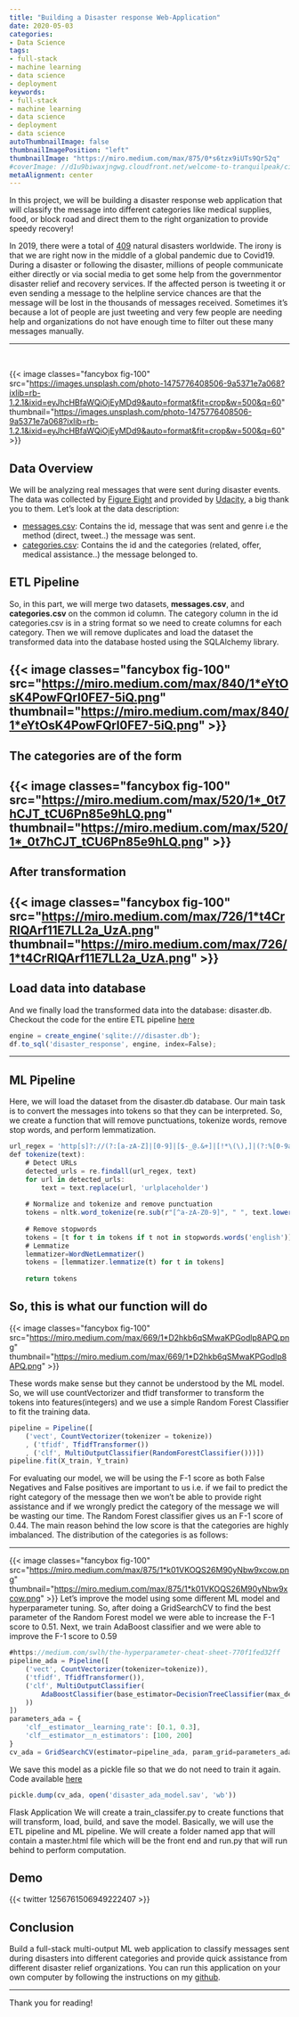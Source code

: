 ```yaml
---
title: "Building a Disaster response Web-Application"
date: 2020-05-03
categories:
- Data Science
tags:
- full-stack
- machine learning
- data science
- deployment
keywords:
- full-stack
- machine learning
- data science
- deployment
- data science
autoThumbnailImage: false
thumbnailImagePosition: "left"
thumbnailImage: "https://miro.medium.com/max/875/0*s6tzx9iUTs9Qr52q"
#coverImage: //d1u9biwaxjngwg.cloudfront.net/welcome-to-tranquilpeak/city.jpg
metaAlignment: center
---
```

In this project, we will be building a disaster response web application that will classify the message into different categories like medical supplies, food, or block road and direct them to the right organization to provide speedy recovery!

<!--more-->
<!--![Tranquilpeak](/img/showcase.png)
#Tranquilpeak is a gorgeous responsive theme for Hugo blog framework. It has many features and integrated services to improve user experience.-->
In 2019, there were a total of [409](https://www.statista.com/statistics/510959/number-of-natural-disasters-events-globally/) natural disasters worldwide. The irony is that we are right now in the middle of a global pandemic due to Covid19.  During a disaster or following the disaster, millions of people communicate either directly or via social media to get some help from the governmentor disaster relief and recovery services. If the affected person is tweeting it or even sending a message to the helpline service chances are that the message will be lost in the thousands of messages received. Sometimes it’s because a lot of people are just tweeting and very few people are needing help and organizations do not have enough time to filter out these many messages manually.
<!-- toc -->
---

<!--# Tranquilpeak-->

<!--[![Join the chat at https://gitter.im/LouisBarranqueiro/hexo-theme-tranquilpeak](https://badges.gitter.im/Join%20Chat.svg)](http s://gitter.im/LouisBarranqueiro/hexo-theme-tranquilpeak?utm_source=badge&utm_medium=badge&utm_campaign=pr-badge&utm_content=badge)-->

<!--A gorgeous responsive theme for Hugo blog framework

[![Tranquilpeak](/img/showcase.png)](https://tranquilpeak.kakawait.com)-->
<p></p>
<br>	


<!--[Unsplash](https://images.unsplash.com/photo-1475776408506-9a5371e7a068?ixlib=rb-1.2.1&ixid=eyJhcHBfaWQiOjEyMDd9&auto=format&fit=crop&w=500&q=60)-->

{{< image classes="fancybox fig-100" src="https://images.unsplash.com/photo-1475776408506-9a5371e7a068?ixlib=rb-1.2.1&ixid=eyJhcHBfaWQiOjEyMDd9&auto=format&fit=crop&w=500&q=60" thumbnail="https://images.unsplash.com/photo-1475776408506-9a5371e7a068?ixlib=rb-1.2.1&ixid=eyJhcHBfaWQiOjEyMDd9&auto=format&fit=crop&w=500&q=60" >}}
## Data Overview

<!--**ATTENTION** during *alpha* or *beta* [versions](https://github.com/kakawait/hugo-tranquilpeak-theme/milestones) breaking changes are possible on config file.

You can track [breaking changes label](https://github.com/kakawait/hugo-tranquilpeak-theme/issues?q=is%3Aissue+is%3Aopen+label%3A%22breaking+changes%22).

How can I migrate my current version? Please read [CHANGELOG.md](https://github.com/kakawait/hugo-tranquilpeak-theme/blob/master/CHANGELOG.md).-->
We will be analyzing real messages that were sent during disaster events. The data was collected by [Figure Eight](https://appen.com/) and provided by [Udacity](https://classroom.udacity.com/courses/ud257), a big thank you to them. Let’s look at the data description:

<!--## Credits

*Hugo* version of Tranquilpeak is a based on original *Hexo* version https://github.com/LouisBarranqueiro/hexo-theme-tranquilpeak. This version is simply a port to *Hugo* static site generator.

Please all the credit should be attributed to [original *Hexo* version](https://github.com/LouisBarranqueiro/hexo-theme-tranquilpeak) and its author [Louis Barranqueiro](https://github.com/LouisBarranqueiro).

*Hugo* version keeps every `.js` and `.css` files untouched from original *Hexo* version in order to enjoy futur original *Hexo* version updates or features!-->
- [messages.csv](https://github.com/harshdarji23/Disaster-Response-WebApplication/blob/master/workspace/data/disaster_messages.csv): Contains the id, message that was sent and genre i.e the method (direct, tweet..) the message was sent.
- [categories.csv](https://github.com/harshdarji23/Disaster-Response-WebApplication/blob/master/workspace/data/disaster_categories.csv): Contains the id and the categories (related, offer, medical assistance..) the message belonged to.

## ETL Pipeline
So, in this part, we will merge two datasets, **messages.csv**, and **categories.csv** on the common id column. The category column in the id categories.csv is in a string format so we need to create columns for each category. Then we will remove duplicates and load the dataset the transformed data into the database hosted using the SQLAlchemy library.
<!--
- [General](#general)
- [Features](#features)
- [Quick start](#quick-start)
- [Demo](#demo)
- [Documentation](#documentation)
- [Contributing](#contributing)
- [Showcase](#showcase)
- [License](#license)-->
{{< image classes="fancybox fig-100" src="https://miro.medium.com/max/840/1*eYtOsK4PowFQrl0FE7-5iQ.png" thumbnail="https://miro.medium.com/max/840/1*eYtOsK4PowFQrl0FE7-5iQ.png" >}}
---
The categories are of the form
---
{{< image classes="fancybox fig-100" src="https://miro.medium.com/max/520/1*_0t7hCJT_tCU6Pn85e9hLQ.png" thumbnail="https://miro.medium.com/max/520/1*_0t7hCJT_tCU6Pn85e9hLQ.png" >}}
---
After transformation
---
{{< image classes="fancybox fig-100" src="https://miro.medium.com/max/726/1*t4CrRIQArf11E7LL2a_UzA.png" thumbnail="https://miro.medium.com/max/726/1*t4CrRIQArf11E7LL2a_UzA.png" >}}
---
Load data into database
---
And we finally load the transformed data into the database: disaster.db. <br>
Checkout the code for the entire ETL pipeline [here](https://github.com/harshdarji23/Disaster-Response-WebApplication/blob/master/Jupyter%20Notebooks/ETL%20Pipeline%20Preparation.ipynb)

```js
engine = create_engine('sqlite:///disaster.db');
df.to_sql('disaster_response', engine, index=False);
```
---
ML Pipeline
---
Here, we will load the dataset from the disaster.db database. Our main task is to convert the messages into tokens so that they can be interpreted. So, we create a function that will remove punctuations, tokenize words, remove stop words, and perform lemmatization.

```js
url_regex = 'http[s]?://(?:[a-zA-Z]|[0-9]|[$-_@.&+]|[!*\(\),]|(?:%[0-9a-fA-F][0-9a-fA-F]))+'
def tokenize(text):
    # Detect URLs
    detected_urls = re.findall(url_regex, text)
    for url in detected_urls:
        text = text.replace(url, 'urlplaceholder')
    
    # Normalize and tokenize and remove punctuation
    tokens = nltk.word_tokenize(re.sub(r"[^a-zA-Z0-9]", " ", text.lower()))
    
    # Remove stopwords
    tokens = [t for t in tokens if t not in stopwords.words('english')]
    # Lemmatize
    lemmatizer=WordNetLemmatizer()
    tokens = [lemmatizer.lemmatize(t) for t in tokens]
    
    return tokens
```

So, this is what our function will do
---
{{< image classes="fancybox fig-100" src="https://miro.medium.com/max/669/1*D2hkb6qSMwaKPGodlp8APQ.png" thumbnail="https://miro.medium.com/max/669/1*D2hkb6qSMwaKPGodlp8APQ.png" >}}

These words make sense but they cannot be understood by the ML model. So, we will use countVectorizer and tfidf transformer to transform the tokens into features(integers) and we use a simple Random Forest Classifier to fit the training data.
```js
pipeline = Pipeline([
    ('vect', CountVectorizer(tokenizer = tokenize))
    , ('tfidf', TfidfTransformer())
    , ('clf', MultiOutputClassifier(RandomForestClassifier()))])
pipeline.fit(X_train, Y_train)
```

For evaluating our model, we will be using the F-1 score as both False Negatives and False positives are important to us i.e. if we fail to predict the right category of the message then we won’t be able to provide right assistance and if we wrongly predict the category of the message we will be wasting our time.
The Random Forest classifier gives us an F-1 score of 0.44. The main reason behind the low score is that the categories are highly imbalanced. The distribution of the categories is as follows:

---
{{< image classes="fancybox fig-100" src="https://miro.medium.com/max/875/1*k01VKOQS26M90yNbw9xcow.png" thumbnail="https://miro.medium.com/max/875/1*k01VKOQS26M90yNbw9xcow.png" >}}
Let’s improve the model using some different ML model and hyperparameter tuning. So, after doing a GridSearchCV to find the best parameter of the Random Forest model we were able to increase the F-1 score to 0.51. Next, we train AdaBoost classifier and we were able to improve the F-1 score to 0.59

```js
#https://medium.com/swlh/the-hyperparameter-cheat-sheet-770f1fed32ff
pipeline_ada = Pipeline([
    ('vect', CountVectorizer(tokenizer=tokenize)),
    ('tfidf', TfidfTransformer()),
    ('clf', MultiOutputClassifier(
        AdaBoostClassifier(base_estimator=DecisionTreeClassifier(max_depth=1, class_weight='balanced'))
    ))
])
parameters_ada = {
    'clf__estimator__learning_rate': [0.1, 0.3],
    'clf__estimator__n_estimators': [100, 200]
}
cv_ada = GridSearchCV(estimator=pipeline_ada, param_grid=parameters_ada, cv=3, scoring='f1_weighted', verbose=3)
```

We save this model as a pickle file so that we do not need to train it again. Code available [here](https://github.com/harshdarji23/Disaster-Response-WebApplication/blob/master/Jupyter%20Notebooks/ML%20Pipeline%20Preparation.ipynb)

```js
pickle.dump(cv_ada, open('disaster_ada_model.sav', 'wb'))
```

Flask Application
We will create a train_classifer.py to create functions that will transform, load, build, and save the model. Basically, we will use the ETL pipeline and ML pipeline. We will create a folder named app that will contain a master.html file which will be the front end and run.py that will run behind to perform computation.

## Demo


{{< twitter 1256761506949222407 >}}



## Conclusion
Build a full-stack multi-output ML web application to classify messages sent during disasters into different categories and provide quick assistance from different disaster relief organizations. You can run this application on your own computer by following the instructions on my [github](https://github.com/harshdarji23/Disaster-Response-WebApplication).


---
Thank you for reading!
<!--## General

- **Authors**: [Louis Barranqueiro (LouisBarranqueiro)](https://github.com/LouisBarranqueiro) and [Thibaud Leprêtre (kakawait)](https://github.com/kakawait)
- **Version**: 0.4.8-BETA (based on Hexo version 1.10.0)
- **Compatibility**: Hugo v0.53

## Features

**General features:**

- Fully responsive
- Optimized for tablets & mobiles
- Configurable menu of the sidebar
- Pages to filter tags, categories and archives
- Background cover image
- Beautiful about page
- Support Open Graph protocol
- Easily customizable (fonts, colors, layout elements, code coloration, etc..)
- Documentations
- Support internationalization (i18)

**Posts features:**

- Thumbnail image
- Cover image
- Responsive videos & images
- Sharing options
- Navigation menu
- GitHub theme for code highlighting (customizable)
- Image gallery
- Tags for images (FancyBox), wide images, tabbed code blocks, highlighted text, alerts
- Table of contents

**Integrated services:**

- Disqus
- Google analytics
- Gravatar
- Facebook Insights

### Missing features from original *Hexo* version

- [ ] Baidu analytics
- [ ] Algolia (https://github.com/kakawait/hugo-tranquilpeak-theme/issues/8)
- [ ] Pagination custumization `tagPagination`, `categoryPagination` and `archivePagination` (https://github.com/kakawait/hugo-tranquilpeak-theme/issues/17)

**ATTENTION** following features will not be possible due to *Hugo* limitations

- Archives pages by years `/archives/2015`
- Archives pages by month `/archives/2015/01`

## Quick start

**Please read [user documentation](https://github.com/kakawait/hugo-tranquilpeak-theme/blob/master/docs/user.md), it's short and useful to discover all features and possibilities of the theme, especially the  [writing posts](https://github.com/kakawait/hugo-tranquilpeak-theme/blob/master/docs/user.md#writing-posts) section**

### For people who want to use the original version of Tranquilpeak without modifications (users)

Go to the directory where you have your Hugo site and run:

```shell
mkdir themes
cd themes
git clone https://github.com/kakawait/hugo-tranquilpeak-theme.git
```

After installing the Tranquilpeak theme successfully, we recommend you to take a look at the [exampleSite](exampleSite) directory. You will find a working Hugo site configured with the Tranquilpeak theme that you can use as a starting point for your site.

First, let's take a look at the [config.toml](exampleSite/config.tom). It will be useful to learn how to customize your site. Feel free to play around with the settings.

More information on [user documentation](https://github.com/kakawait/hugo-tranquilpeak-theme/blob/master/docs/user.md) to install and configure the theme

### For people who want to create their own version of tranquilpeak (developers)

1. Run `git clone https://github.com/kakawait/hugo-tranquilpeak-theme.git`
2. Follow [developer documentation](https://github.com/kakawait/hugo-tranquilpeak-theme/blob/master/docs/developer.md) to edit and build the theme

## Demo

Check out Tranquilpeak theme in live : [hugo-tranquilpeak-theme demo](https://tranquilpeak.kakawait.com)

## Showcase

Checkout showcase https://github.com/kakawait/hugo-tranquilpeak-theme/wiki/Showcase

### How can I add my site to the showcase

**Click [here](https://github.com/kakawait/hugo-tranquilpeak-theme/issues/new?title=Add%20my%20blog%20into%20the%20showcase&body=Hey,%20add%20my%20blog%20into%20the%20showcase:) to add your blog into the showcase.**

Please fill the following information:

1. public url
2. name (optional)
3. description (optional)

## Documentation

If it's your first time using Hugo, please check [Hugo official documentation](https://gohugo.io/overview/introduction/)

### For users

To install and configure the theme, consult the following documentation : [user documentation](https://github.com/kakawait/hugo-tranquilpeak-theme/blob/master/docs/user.md)

### For developers

To understand the code, the workflow and edit the theme, consult the following documentation : [developer documentation](https://github.com/kakawait/hugo-tranquilpeak-theme/blob/master/docs/developer.md)

## Contributing

All kinds of contributions (enhancements, new features, documentation & code improvements, issues & bugs reporting) are welcome.

As explained on [Credits](#credits):

> *Hugo* version keeps every `.js` and `.css` files untouched from original *Hexo* version in order to enjoy futur original *Hexo* version updates or features!

That mean I would keep a stronge dependency with original *Hexo* theme. Thus if you want to suggest any modifications on `.css` or `.js` files **I will submit those changes to original *Hexo* theme** (except if it's really specific to *Hugo* bugs that is not present on *Hexo*).

## License

hugo-tranquilpeak-theme is released under the terms of the [GNU General Public License v3.0](https://github.com/kakawait/hugo-tranquilpeak-theme/blob/master/LICENSE).-->



